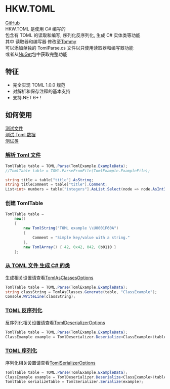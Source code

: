 # HKW.TOML

[GitHub](https://github.com/Hakoyu/HKW.TOML)  
HKW.TOML 是使用 C# 编写的  
包含有 TOML 的读取和编写, 序列化反序列化, 生成 C# 实体类等功能  
其中 读取器和编写器 修改至[Tommy](https://github.com/dezhidki/Tommy)  
可以添加单独的 TomlParse.cs 文件以只使用读取器和编写器功能  
或者从[NuGet](https://www.nuget.org/packages/HKW.TOML)包中获取完整功能

## 特征

- 完全实现 TOML 1.0.0 规范
- 对解析和保存注释的基本支持
- 支持.NET 6+ !

## 如何使用

[测试文件](https://github.com/Hakoyu/HKW.TOML/blob/master/HKW.TOML.Tests/Example.toml)  
[测试 Toml 数据](https://github.com/Hakoyu/HKW.TOML/blob/master/HKW.TOML.Tests/TomlExample.cs)  
[测试类](https://github.com/Hakoyu/HKW.TOML/blob/master/HKW.TOML.Tests/ClassExample.cs)

### [解析 Toml 文件](https://github.com/Hakoyu/HKW.TOML/blob/master/HKW.TOML.Tests/Parse/TomlParseTest.cs)

```csharp
TomlTable table = TOML.Parse(TomlExample.ExampleData);
//TomlTable table = TOML.ParseFromFile(TomlExample.ExampleFile);

string title = table["title"].AsString;
string titleComment = table["title"].Comment;
List<int> numbers = table["integers"].AsList.Select(node => node.AsInt32).ToList();
```

### 创建 TomlTable

```csharp
TomlTable table =
    new()
    {
        new TomlString("TOML example \\U0001F60A")
        {
            Comment = "Simple key/value with a string."
        },
        new TomlArray() { 42, 0x42, 042, 0b0110 }
    };
```

### [从 TOML 文件 生成 C# 的类](https://github.com/Hakoyu/HKW.TOML/blob/master/HKW.TOML.Tests/AsClasses/TomlAsClassesTest.cs)

生成相关设置请查看[TomlAsClassesOptions](https://github.com/Hakoyu/HKW.TOML/blob/master/HKW.TOML/AsClasses/TOMLAsClassesOptions.cs)

```csharp
TomlTable table = TOML.Parse(TomlExample.ExampleData);
string classString = TomlAsClasses.Generate(table, "ClassExample");
Console.WriteLine(classString);
```

### [TOML 反序列化](https://github.com/Hakoyu/HKW.TOML/blob/master/HKW.TOML.Tests/Deserializer/TomlDeserializerTest.cs)

反序列化相关设置请查看[TomlDeserializerOptions](https://github.com/Hakoyu/HKW.TOML/blob/master/HKW.TOML/Deserializer/TOMLDeserializerOptions.cs)

```csharp
TomlTable table = TOML.Parse(TomlExample.ExampleData);
ClassExample example = TomlDeserializer.Deserialize<ClassExample>(table);
```

### [TOML 序列化](https://github.com/Hakoyu/HKW.TOML/blob/master/HKW.TOML.Tests/Serializer/TomlSerializerTest.cs)

序列化相关设置请查看[TomlSerializerOptions](https://github.com/Hakoyu/HKW.TOML/blob/master/HKW.TOML/Serializer/TOMLSerializerOptions.cs)

```csharp
TomlTable table = TOML.Parse(TomlExample.ExampleData);
ClassExample example = TomlDeserializer.Deserialize<ClassExample>(table);
TomlTable serializeTable = TomlSerializer.Serialize(example);
```

